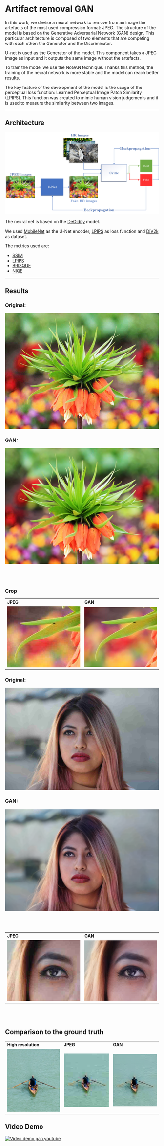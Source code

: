 # Artifact removal GAN

In this work, we devise a neural network to remove from an image the artefacts of the most used compression format: JPEG.
The structure of the model is based on the Generative Adversarial Network (GAN) design. This particular architecture is composed of two elements that are competing with each other: the Generator and the Discriminator. 
    
U-net is used as the Generator of the model. This component takes a JPEG image as input and it outputs the same image without the artefacts.
    
To train the model we use the NoGAN technique. Thanks this method, the training of the neural network is more stable and the model can reach better results. 
    
The key feature of the development of the model is the usage of the perceptual loss function: Learned Perceptual Image Patch Similarity (LPIPS).  This function was created to mimic human vision judgements and it is used to measure the similarity between two images.

---
## Architecture

![original](./imgs/gan.jpg)

The neural net is based on the [DeOldify](https://github.com/jantic/DeOldify) model.

We used [MobileNet](https://github.com/rwightman/gen-efficientnet-pytorch) as the U-Net encoder, [LPIPS](https://github.com/richzhang/PerceptualSimilarity) as loss function and [DIV2k](https://data.vision.ee.ethz.ch/cvl/DIV2K/) as dataset.

The metrics used are:

- [SSIM](https://github.com/jorge-pessoa/pytorch-msssim)
- [LPIPS](https://github.com/richzhang/PerceptualSimilarity)
- [BRISQUE](https://github.com/bukalapak/pybrisque)
- [NIQE](http://www.scikit-video.org/stable/modules/generated/skvideo.measure.niqe.html#skvideo.measure.niqe)



---
## Results

### Original:
![original](./imgs/0803_base.jpg)

### GAN:
![GAN](./imgs/0803_GAN.png)

<p style="padding-bottom: 1cm;"/>

### Crop
<table>
  <tr>
      <td><b>JPEG</b></td>
     <td><b>GAN</b></td>
  </tr>
  <tr>
    <td><img src="./imgs/0803_base_Crop.png" width=500px ></td>
    <td><img src="./imgs/0803_GAN_Crop.png" width=500px ></td>
  </tr>
 </table>


### Original:
![original](./imgs/0416_base.jpg)

### GAN:
![GAN](./imgs/0416_GAN.png)

<p style="padding-bottom: 1cm;"/>

<table>
  <tr>
      <td><b>JPEG</b></td>
     <td><b>GAN</b></td>
  </tr>
  <tr>
    <td><img src="./imgs/0416_base_Crop.png" width=500px ></td>
    <td><img src="./imgs/0416_GAN_Crop.png" width=500px ></td>
  </tr>
 </table>

<p style="padding-bottom: 1cm;"/>

## Comparison to the ground truth
<table>
  <tr>
      <td><b>High resolution</b></td>
      <td><b>JPEG</b></td>
     <td><b>GAN</b></td>
  </tr>
  <tr>
    <td><img src="./imgs/0222_HR_Crop.png" width=500px ></td>
    <td><img src="./imgs/0222_base_Crop.png" width=500px ></td>
    <td><img src="./imgs/0222_GAN_Crop.png" width=500px ></td>
  </tr>
 </table>
 
 ## Video Demo

[![Video demo gan youtube](https://img.youtube.com/vi/s-i80r_qXDI/0.jpg)](https://www.youtube.com/watch?v=s-i80r_qXDI)


   

